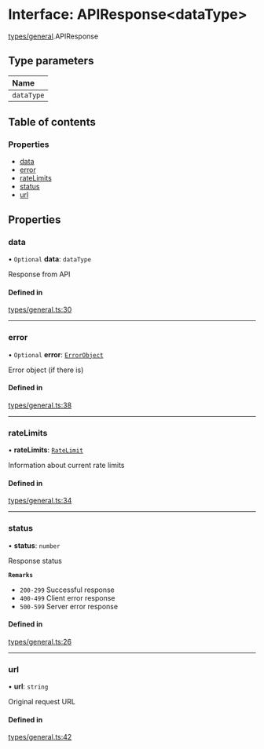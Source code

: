 # Interface: APIResponse<dataType\>

[types/general](../modules/types_general.md).APIResponse

## Type parameters

| Name |
| :------ |
| `dataType` |

## Table of contents

### Properties

- [data](types_general.APIResponse.md#data)
- [error](types_general.APIResponse.md#error)
- [rateLimits](types_general.APIResponse.md#ratelimits)
- [status](types_general.APIResponse.md#status)
- [url](types_general.APIResponse.md#url)

## Properties

### data

• `Optional` **data**: `dataType`

Response from API

#### Defined in

[types/general.ts:30](https://github.com/jameslinimk/unofficial-valorant-api/blob/3123117/package/src/types/general.ts#L30)

___

### error

• `Optional` **error**: [`ErrorObject`](types_general.ErrorObject.md)

Error object (if there is)

#### Defined in

[types/general.ts:38](https://github.com/jameslinimk/unofficial-valorant-api/blob/3123117/package/src/types/general.ts#L38)

___

### rateLimits

• **rateLimits**: [`RateLimit`](types_general.RateLimit.md)

Information about current rate limits

#### Defined in

[types/general.ts:34](https://github.com/jameslinimk/unofficial-valorant-api/blob/3123117/package/src/types/general.ts#L34)

___

### status

• **status**: `number`

Response status

**`Remarks`**

- `200-299`  Successful response
- `400-499`  Client error response
- `500-599`  Server error response

#### Defined in

[types/general.ts:26](https://github.com/jameslinimk/unofficial-valorant-api/blob/3123117/package/src/types/general.ts#L26)

___

### url

• **url**: `string`

Original request URL

#### Defined in

[types/general.ts:42](https://github.com/jameslinimk/unofficial-valorant-api/blob/3123117/package/src/types/general.ts#L42)
